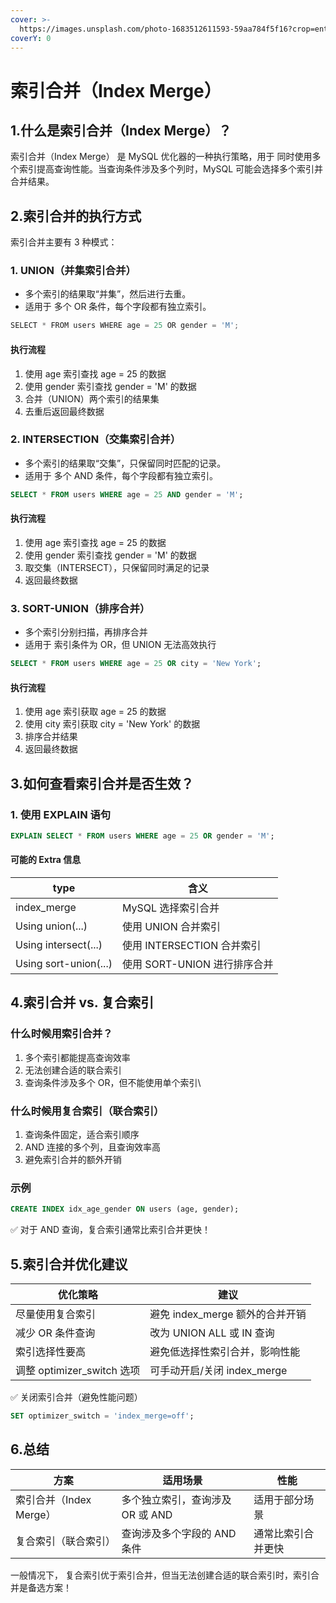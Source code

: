 ```yaml
---
cover: >-
  https://images.unsplash.com/photo-1683512611593-59aa784f5f16?crop=entropy&cs=srgb&fm=jpg&ixid=M3wxOTcwMjR8MHwxfHJhbmRvbXx8fHx8fHx8fDE3NDA2NjA2MzB8&ixlib=rb-4.0.3&q=85
coverY: 0
---
```


# 索引合并（Index Merge）

## 1.什么是索引合并（Index Merge）？

索引合并（Index Merge） 是 MySQL 优化器的一种执行策略，用于 同时使用多个索引提高查询性能。当查询条件涉及多个列时，MySQL 可能会选择多个索引并合并结果。

## 2.索引合并的执行方式

索引合并主要有 3 种模式：

### 1. UNION（并集索引合并）

* 多个索引的结果取“并集”，然后进行去重。
* 适用于 多个 OR 条件，每个字段都有独立索引。

```java
SELECT * FROM users WHERE age = 25 OR gender = 'M';
```

#### 执行流程

1. 使用 age 索引查找 age = 25 的数据
2. 使用 gender 索引查找 gender = 'M' 的数据
3. 合并（UNION）两个索引的结果集
4. 去重后返回最终数据

### 2. INTERSECTION（交集索引合并）

* 多个索引的结果取“交集”，只保留同时匹配的记录。
* 适用于 多个 AND 条件，每个字段都有独立索引。

```sql
SELECT * FROM users WHERE age = 25 AND gender = 'M';
```

#### 执行流程

1. 使用 age 索引查找 age = 25 的数据
2. 使用 gender 索引查找 gender = 'M' 的数据
3. 取交集（INTERSECT），只保留同时满足的记录
4. 返回最终数据

### 3. SORT-UNION（排序合并）

* 多个索引分别扫描，再排序合并
* 适用于 索引条件为 OR，但 UNION 无法高效执行

```sql
SELECT * FROM users WHERE age = 25 OR city = 'New York';
```

#### 执行流程

1. 使用 age 索引获取 age = 25 的数据
2. 使用 city 索引获取 city = 'New York' 的数据
3. 排序合并结果
4. 返回最终数据

## 3.如何查看索引合并是否生效？

### 1. 使用 EXPLAIN 语句

```sql
EXPLAIN SELECT * FROM users WHERE age = 25 OR gender = 'M';
```

#### 可能的 Extra 信息

| type                  | 含义                   |
| --------------------- | -------------------- |
| index\_merge          | MySQL 选择索引合并         |
| Using union(...)      | 使用 UNION 合并索引        |
| Using intersect(...)  | 使用 INTERSECTION 合并索引 |
| Using sort-union(...) | 使用 SORT-UNION 进行排序合并 |

## 4.索引合并 vs. 复合索引

### 什么时候用索引合并？

1. 多个索引都能提高查询效率
2. 无法创建合适的联合索引
3. 查询条件涉及多个 OR，但不能使用单个索引\


### 什么时候用复合索引（联合索引）

1. 查询条件固定，适合索引顺序
2. AND 连接的多个列，且查询效率高
3. 避免索引合并的额外开销

### 示例

```sql
CREATE INDEX idx_age_gender ON users (age, gender);
```

✅ 对于 AND 查询，复合索引通常比索引合并更快！

## 5.索引合并优化建议

| 优化策略                    | 建议                      |
| ----------------------- | ----------------------- |
| 尽量使用复合索引                | 避免 index\_merge 额外的合并开销 |
| 减少 OR 条件查询              | 改为 UNION ALL 或 IN 查询    |
| 索引选择性要高                 | 避免低选择性索引合并，影响性能         |
| 调整 optimizer\_switch 选项 | 可手动开启/关闭 index\_merge   |

✅ 关闭索引合并（避免性能问题）

```sql
SET optimizer_switch = 'index_merge=off';
```

## 6.总结

| 方案                | 适用场景                 | 性能        |
| ----------------- | -------------------- | --------- |
| 索引合并（Index Merge） | 多个独立索引，查询涉及 OR 或 AND | 适用于部分场景   |
| 复合索引（联合索引）        | 查询涉及多个字段的 AND 条件     | 通常比索引合并更快 |

一般情况下， 复合索引优于索引合并，但当无法创建合适的联合索引时，索引合并是备选方案！&#x20;
